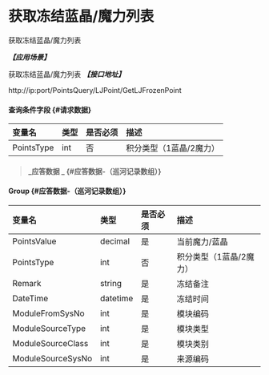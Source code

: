 # 获取冻结蓝晶/魔力列表

获取冻结蓝晶/魔力列表

_**【应用场景】**_

获取冻结蓝晶/魔力列表
_**【接口地址】**_

http://ip:port/PointsQuery/LJPoint/GetLJFrozenPoint




#### 查询条件字段 {#请求数据}

| 变量名 | 类型 | 是否必须 | 描述 |
| :--- | :--- | :--- | :--- |
| PointsType| int | 否 |积分类型（1蓝晶/2魔力） |

> #### _应答数据 _ {#应答数据-（巡河记录数组）}

#### Group {#应答数据-（巡河记录数组）}

| 变量名 | 类型 | 是否必须 | 描述 |
| :--- | :--- | :--- | :--- |
| PointsValue| decimal| 是 | 当前魔力/蓝晶|
| PointsType| int | 否 |积分类型（1蓝晶/2魔力） |
| Remark| string | 是 | 冻结备注 |
| DateTime| datetime| 是 | 冻结时间 |
| ModuleFromSysNo| int| 是 | 模块编码 |
| ModuleSourceType| int| 是 | 模块类型 |
| ModuleSourceClass| int| 是 | 模块类别 |
| ModuleSourceSysNo| int| 是 | 来源编码|









